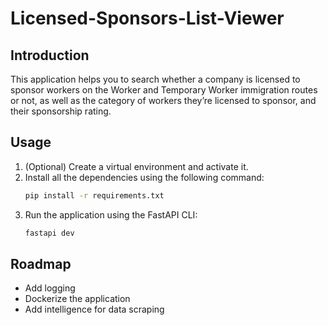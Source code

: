 # Licensed-Sponsors-List-Viewer

## Introduction

This application helps you to search whether a company is licensed to sponsor workers on the Worker and Temporary Worker immigration routes or not, as well as the category of workers they’re licensed to sponsor, and their sponsorship rating.

## Usage

1. (Optional) Create a virtual environment and activate it.
2. Install all the dependencies using the following command:
    ```bash
    pip install -r requirements.txt
    ```
3. Run the application using the FastAPI CLI:
    ```bash
    fastapi dev
    ```

## Roadmap
- Add logging
- Dockerize the application
- Add intelligence for data scraping